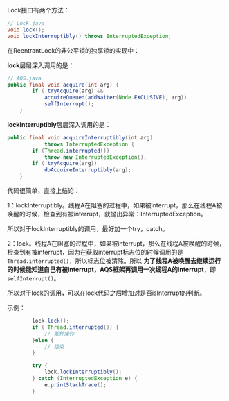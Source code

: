 Lock接口有两个方法：

```java
// Lock.java
void lock();
void lockInterruptibly() throws InterruptedException;
```

在ReentrantLock的非公平锁的独享锁的实现中：

**lock**层层深入调用的是：

```java
// AQS.java
public final void acquire(int arg) {
        if (!tryAcquire(arg) &&
            acquireQueued(addWaiter(Node.EXCLUSIVE), arg))
            selfInterrupt();
    }
```

**lockInterruptibly**层层深入调用的是：

```java
public final void acquireInterruptibly(int arg)
            throws InterruptedException {
        if (Thread.interrupted())
            throw new InterruptedException();
        if (!tryAcquire(arg))
            doAcquireInterruptibly(arg);
    }
```

代码很简单，直接上结论：

1：lockInterruptibly。线程A在阻塞的过程中，如果被interrupt，那么在线程A被唤醒的时候，检查到有被interrupt，就抛出异常：InterruptedException。

所以对于lockInterruptibly的调用，最好加一个try，catch。

2：lock。线程A在阻塞的过程中，如果被interrupt，那么在线程A被唤醒的时候，检查到有被interrupt，因为在获取interrupt标志位的时候调用的是`Thread.interrupted()`，所以标志位被清除。所以 **为了线程A被唤醒去继续运行的时候能知道自己有被interrupt，AQS框架再调用一次线程A的interrupt**，即`selfInterrupt()`。

所以对于lock的调用，可以在lock代码之后增加对是否isInterrupt的判断。

示例：

```java
        lock.lock();
        if (!Thread.interrupted()) {
            // 某种操作
        }else {
            // 结束
        }
```

```java
        try {
            lock.lockInterruptibly();
        } catch (InterruptedException e) {
            e.printStackTrace();
        }
```

